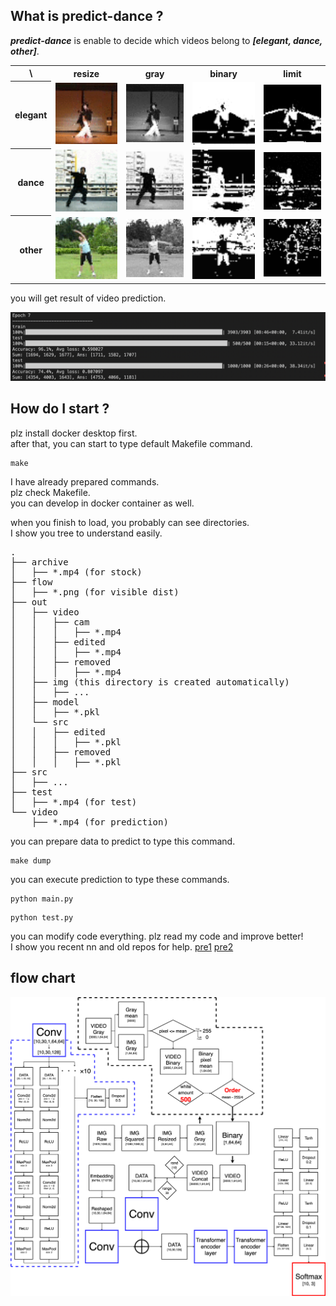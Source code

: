 ## What is predict-dance ?
***predict-dance*** is enable to decide which videos belong to ***[elegant, dance, other]***.

<table>
  <tr><th>\</th><th>resize</th><th>gray</th><th>binary</th><th>limit</th></tr>
  <tr>
    <th>elegant</th>
    <td><img src="src/git/ja_resize.gif" width=159></td>
    <td><img src="src/git/ja_gray.gif" width=159></td>
    <td><img src="src/git/ja_bin.gif" width=159></td>
    <td><img src="src/git/ja_limit.gif" width=159></td>
  </tr>
  <tr>
    <th>dance</th>
    <td><img src="src/git/aito_resize.gif" width=159></td>
    <td><img src="src/git/aito_gray.gif" width=159></td>
    <td><img src="src/git/aito_bin.gif" width=159></td>
    <td><img src="src/git/aito_limit.gif" width=159></td>
  </tr>
  <tr>
    <th>other</th>
    <td><img src="src/git/exer_resize.gif" width=159></td>
    <td><img src="src/git/exer_gray.gif" width=159></td>
    <td><img src="src/git/exer_bin.gif" width=159></td>
    <td><img src="src/git/exer_limit.gif" width=159></td>
  </tr>
</table>
you will get result of video prediction.

![flowchart](src/git/result.png)

## How do I start ?
plz install docker desktop first.<br>
after that, you can start to type default Makefile command.
```
make
```
I have already prepared commands.<br>
plz check Makefile.<br>
you can develop in docker container as well.<br>

when you finish to load, you probably can see directories.<br>
I show you tree to understand easily.
<pre>
.
├── archive
│   ├── *.mp4 (for stock)
├── flow
│   ├── *.png (for visible dist)
├── out
│   ├── video
│   │   ├── cam
│   │   │   ├── *.mp4
│   │   ├── edited
│   │   │   ├── *.mp4
│   │   ├── removed
│   │   │   ├── *.mp4
│   ├── img (this directory is created automatically)
│   │   ├── ...
│   ├── model
│   │   ├── *.pkl
│   └── src
│   │   ├── edited
│   │   │   ├── *.pkl
│   │   ├── removed
│   │   │   ├── *.pkl
├── src
│   ├── ...
├── test
│   ├── *.mp4 (for test)
└── video
    ├── *.mp4 (for prediction)
</pre>
you can prepare data to predict to type this command.
```
make dump
```
you can execute prediction to type these commands.
```
python main.py
```
```
python test.py
```

you can modify code everything. plz read my code and improve better!<br>
I show you recent nn and old repos for help.
[pre1](https://github.com/jasmine-jp/predict_dance)
[pre2](https://github.com/jasmine-jp/predict_dance2)
## flow chart
![flowchart](src/git/flowchart.png)
